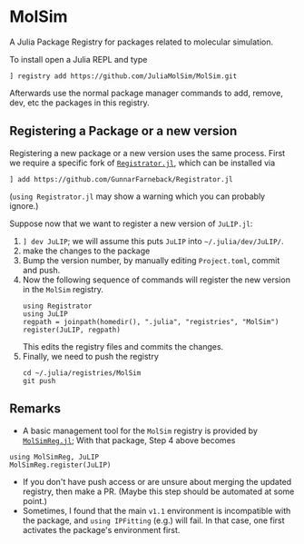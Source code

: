 # MolSim

A Julia Package Registry for packages related to molecular simulation.

To install open a Julia REPL and type
```{julia}
] registry add https://github.com/JuliaMolSim/MolSim.git
```
Afterwards use the normal package manager commands to add, remove, dev, etc the packages in this registry.

## Registering a Package or a new version

Registering a new package or a new version uses the same process. First we require a specific fork of [`Registrator.jl`](https://github.com/GunnarFarneback/Registrator.jl), which can be installed via
```{julia}
] add https://github.com/GunnarFarneback/Registrator.jl
```
(`using Registrator.jl` may show a warning which you can probably ignore.)

Suppose now that we want to register a new version of `JuLIP.jl`:
1. `] dev JuLIP`; we will assume this puts `JuLIP` into  `~/.julia/dev/JuLIP/`.
2. make the changes to the package
3. Bump the version number, by manually editing `Project.toml`, commit and push.
4. Now the following sequence of commands will register the new version in the `MolSim` registry.
   ```{julia}
   using Registrator
   using JuLIP
   regpath = joinpath(homedir(), ".julia", "registries", "MolSim")
   register(JuLIP, regpath)
   ```
   This edits the registry files and commits the changes.
5. Finally, we need to push the registry
   ```{bash}
   cd ~/.julia/registries/MolSim
   git push
   ```

## Remarks

* A basic management tool for the `MolSim` registry is provided by [`MolSimReg.jl`](https://github.com/JuliaMolSim/MolSimReg.jl); With that package, Step 4 above becomes
```{julia}
using MolSimReg, JuLIP
MolSimReg.register(JuLIP)
```
* If you don't have push access or are unsure about merging the updated registry, then make a PR. (Maybe this step should be automated at some point.)
* Sometimes, I found that the main `v1.1` environment is incompatible with the package, and `using IPFitting` (e.g.) will fail. In that case, one first activates the package's environment  first.
